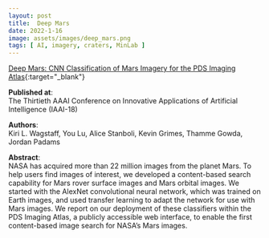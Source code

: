 ```yaml
---
layout: post
title:  Deep Mars
date: 2022-1-16
image: assets/images/deep_mars.png
tags: [ AI, imagery, craters, MinLab ]
---
```


[Deep Mars: CNN Classification of Mars Imagery for the PDS Imaging Atlas](https://ojs.aaai.org/index.php/AAAI/article/view/11404){:target="_blank"} 

**Published at**:   
The Thirtieth AAAI Conference on Innovative Applications of Artificial Intelligence (IAAI-18)

**Authors**:   
Kiri L. Wagstaff, You Lu, Alice Stanboli, Kevin Grimes, Thamme Gowda, Jordan Padams

**Abstract**:   
NASA has acquired more than 22 million images from the planet Mars. To help users find images of interest, we developed a content-based search capability for Mars rover surface images and Mars orbital images. We started with the AlexNet convolutional neural network, which was trained on Earth images, and used transfer learning to adapt the network for use with Mars images. We report on our deployment of these classifiers within the PDS Imaging Atlas, a publicly accessible web interface, to enable the first content-based image search for NASA’s Mars images.
